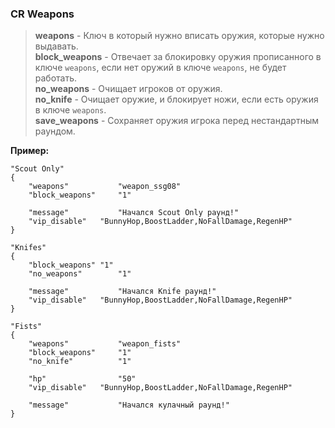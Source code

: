 <h3><b>CR Weapons</b></h3>

>**weapons** - Ключ в который нужно вписать оружия, которые нужно выдавать. <br />
>**block_weapons** - Отвечает за блокировку оружия прописанного в ключе `weapons`, если нет оружий в ключе `weapons`, не будет работать. <br />
>**no_weapons** - Очищает игроков от оружия. <br />
>**no_knife** - Очищает оружие, и блокирует ножи, если есть оружия в ключе `weapons`. <br />
>**save_weapons** - Сохраняет оружия игрока перед нестандартным раундом. <br />

**Пример:**
```
"Scout Only"
{
	"weapons"			"weapon_ssg08"
	"block_weapons"		"1"

	"message"			"Начался Scout Only раунд!"
	"vip_disable"	"BunnyHop,BoostLadder,NoFallDamage,RegenHP"
}

"Knifes"
{
	"block_weapons"	"1"
	"no_weapons"		"1"

	"message"			"Начался Knife раунд!"
	"vip_disable"	"BunnyHop,BoostLadder,NoFallDamage,RegenHP"
}
  
"Fists"
{
	"weapons"			"weapon_fists"
	"block_weapons"		"1"
	"no_knife"			"1"

	"hp"				"50"
	"vip_disable"	"BunnyHop,BoostLadder,NoFallDamage,RegenHP"

	"message"			"Начался кулачный раунд!"
}
```
